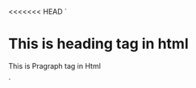 <<<<<<< HEAD
`<!DOCTYPE html>
<html lang="en"> 
<head>
    <meta charset="UTF-8">
    <title>learning html in 25/10/24 </title>
</head>
<body>
    <h1>This is heading tag in html</h1>
    <p> This is Pragraph tag in Html </p>
</body>
</html>`

